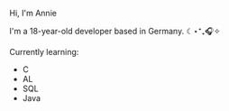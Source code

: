 Hi, I'm Annie

I'm a 18-year-old developer based in Germany. ☾⋆⁺₊🎧✧

Currently learning:
- C
- AL
- SQL
- Java


<!---
honeypuu/honeypuu is a ✨ special ✨ repository because its `README.md` (this file) appears on your GitHub profile.
You can click the Preview link to take a look at your changes.
--->
